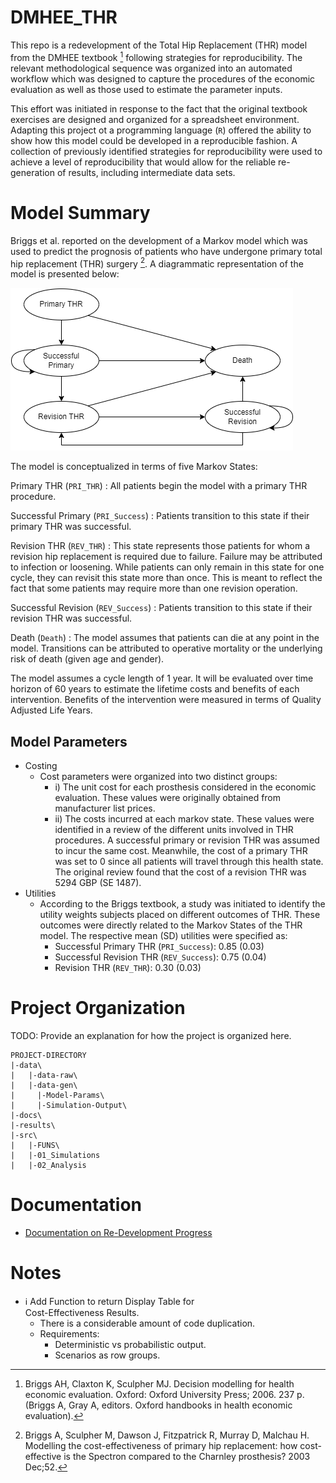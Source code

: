 # DMHEE_THR
This repo is a redevelopment of the Total Hip Replacement (THR) model from the 
DMHEE textbook [^1] following strategies for reproducibility. The relevant 
methodological sequence was organized into an automated workflow which was 
designed to capture the procedures of the economic evaluation as well as those 
used to estimate the parameter inputs. 

This effort was initiated in response to the fact that the original textbook 
exercises are designed and organized for a spreadsheet environment. Adapting 
this project ot a programming language (`R`) offered the ability to show how 
this model could be developed in a reproducible fashion. A collection of 
previously identified strategies for reproducibility were used to achieve a 
level of reproducibility that would allow for the reliable re-generation of 
results, including intermediate data sets. 

# Model Summary
Briggs et al. reported on the development of a Markov model which was used to 
predict the prognosis of patients who have undergone primary total hip 
replacement (THR) surgery [^2]. A diagrammatic representation of the model 
is presented below: 

![Structure of THR Markov Model](docs/Diagrams/THR-Model.png)

The model is conceptualized in terms of five Markov States: 

Primary THR (`PRI_THR`)
  : All patients begin the model with a primary THR procedure. 
  
Successful Primary (`PRI_Success`)
  : Patients transition to this state if their primary THR was successful. 
  
Revision THR (`REV_THR`)
  : This state represents those patients for whom a revision hip replacement is 
  required due to failure. Failure may be attributed to infection or loosening. 
  While patients can only remain in this state for one cycle, they can revisit 
  this state more than once. This is meant to reflect the fact that some 
  patients may require more than one revision operation. 
  
Successful Revision (`REV_Success`)
  : Patients transition to this state if their revision THR was successful. 
  
Death (`Death`)
  : The model assumes that patients can die at any point in the model. 
  Transitions can be attributed to operative mortality or the underlying risk of 
  death (given age and gender). 
  
The model assumes a cycle length of 1 year. It will be evaluated over time 
horizon of 60 years to estimate the lifetime costs and benefits of each 
intervention. Benefits of the intervention were measured in terms of Quality 
Adjusted Life Years. 

## Model Parameters

* Costing
  - Cost parameters were organized into two distinct groups: 
    - i) The unit cost for each prosthesis considered in the economic 
    evaluation. These values were originally obtained from manufacturer list 
    prices. 
    - ii) The costs incurred at each markov state. These values were identified 
    in a review of the different units involved in THR procedures. A successful 
    primary or revision THR was assumed to incur the same cost. Meanwhile, the 
    cost of a primary THR was set to 0 since all patients will travel through 
    this health state. The original review found that the cost of a revision 
    THR was 5294 GBP (SE 1487). 
* Utilities
  - According to the Briggs textbook, a study was initiated to identify the 
  utility weights subjects placed on different outcomes of THR. These outcomes 
  were directly related to the Markov States of the THR model. The respective 
  mean (SD) utilities were specified as: 
    - Successful Primary THR (`PRI_Success`): 0.85 (0.03)
    - Successful Revision THR (`REV_Success`): 0.75 (0.04)
    - Revision THR (`REV_THR`): 0.30 (0.03)


# Project Organization
TODO: Provide an explanation for how the project is organized here. 

```
PROJECT-DIRECTORY
|-data\
|   |-data-raw\
|   |-data-gen\
|     |-Model-Params\
|     |-Simulation-Output\
|-docs\
|-results\
|-src\
|   |-FUNS\
|   |-01_Simulations
|   |-02_Analysis
```

# Documentation

* [Documentation on Re-Development Progress](docs/01_Progress.md)


# Notes

  * :information_source: Add Function to return Display Table for  
  Cost-Effectiveness Results. 
    - There is a considerable amount of code duplication. 
    - Requirements: 
      - Deterministic vs probabilistic output. 
      - Scenarios as row groups. 
      

[^1]: Briggs AH, Claxton K, Sculpher MJ. Decision modelling for health economic
evaluation. Oxford: Oxford University Press; 2006. 237 p. (Briggs A, Gray A, 
editors. Oxford handbooks in health economic evaluation). 
[^2]: Briggs A, Sculpher M, Dawson J, Fitzpatrick R, Murray D, Malchau H. 
Modelling the cost-effectiveness of primary hip replacement: how cost-effective 
is the Spectron compared to the Charnley prosthesis? 2003 Dec;52. 